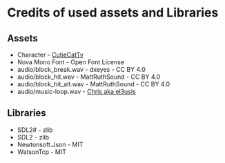 # Credits of used assets and Libraries

## Assets

* Character - [CutieCatTv](https://github.com/CutieCatTv)
* Nova Mono Font - Open Font License
* audio/block_break.wav - dxeyes - CC BY 4.0
* audio/block_hit.wav - MattRuthSound - CC BY 4.0
* audio/block_hit_alt.wav - MattRuthSound - CC BY 4.0
* audio/music-loop.wav - [Chris aka el3usis](https://www.youtube.com/@Eleusis/featured)

## Libraries

* SDL2# - zlib
* SDL2 - zlib
* Newtonsoft.Json - MIT
* WatsonTcp - MIT

